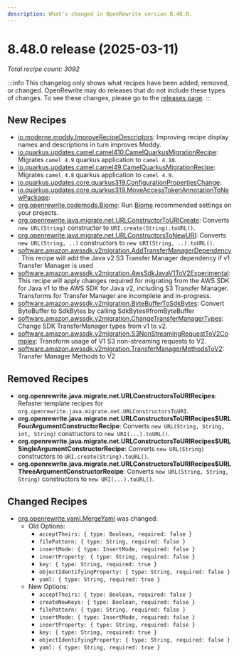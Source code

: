 ```yaml
---
description: What's changed in OpenRewrite version 8.48.0.
---
```


# 8.48.0 release (2025-03-11)

_Total recipe count: 3092_

:::info
This changelog only shows what recipes have been added, removed, or changed. OpenRewrite may do releases that do not include these types of changes. To see these changes, please go to the [releases page](https://github.com/openrewrite/rewrite/releases).
:::

## New Recipes

* [io.moderne.moddy.ImproveRecipeDescriptors](https://docs.openrewrite.org/recipes/moddy/improverecipedescriptors): Improving recipe display names and descriptions in turn improves Moddy.
* [io.quarkus.updates.camel.camel410.CamelQuarkusMigrationRecipe](https://docs.openrewrite.org/recipes/io/quarkus/updates/camel/camel410/camelquarkusmigrationrecipe): Migrates `camel 4.9` quarkus application to `camel 4.10`.
* [io.quarkus.updates.camel.camel49.CamelQuarkusMigrationRecipe](https://docs.openrewrite.org/recipes/io/quarkus/updates/camel/camel49/camelquarkusmigrationrecipe): Migrates `camel 4.8` quarkus application to `camel 4.9`.
* [io.quarkus.updates.core.quarkus319.ConfigurationPropertiesChange](https://docs.openrewrite.org/recipes/io/quarkus/updates/core/quarkus319/configurationpropertieschange):
* [io.quarkus.updates.core.quarkus319.MoveAccessTokenAnnotationToNewPackage](https://docs.openrewrite.org/recipes/io/quarkus/updates/core/quarkus319/moveaccesstokenannotationtonewpackage):
* [org.openrewrite.codemods.Biome](https://docs.openrewrite.org/recipes/codemods/biome): Run [Biome](https://biomejs.dev/) recommended settings on your projects.
* [org.openrewrite.java.migrate.net.URLConstructorToURICreate](https://docs.openrewrite.org/recipes/java/migrate/net/urlconstructortouricreate): Converts `new URL(String)` constructor to `URI.create(String).toURL()`.
* [org.openrewrite.java.migrate.net.URLConstructorsToNewURI](https://docs.openrewrite.org/recipes/java/migrate/net/urlconstructorstonewuri): Converts `new URL(String, ..)` constructors to `new URI(String, ..).toURL()`.
* [software.amazon.awssdk.v2migration.AddTransferManagerDependency](https://docs.openrewrite.org/recipes/software/amazon/awssdk/v2migration/addtransfermanagerdependency): This recipe will add the Java v2 S3 Transfer Manager dependency if v1 Transfer Manager is used
* [software.amazon.awssdk.v2migration.AwsSdkJavaV1ToV2Experimental](https://docs.openrewrite.org/recipes/software/amazon/awssdk/v2migration/awssdkjavav1tov2experimental): This recipe will apply changes required for migrating from the AWS SDK for Java v1 to the AWS SDK for Java v2, including S3 Transfer Manager. Transforms for Transfer Manager are incomplete and in-progress.
* [software.amazon.awssdk.v2migration.ByteBufferToSdkBytes](https://docs.openrewrite.org/recipes/software/amazon/awssdk/v2migration/bytebuffertosdkbytes): Convert ByteBuffer to SdkBytes by calling SdkBytes#fromByteBuffer
* [software.amazon.awssdk.v2migration.ChangeTransferManagerTypes](https://docs.openrewrite.org/recipes/software/amazon/awssdk/v2migration/changetransfermanagertypes): Change SDK TransferManager types from v1 to v2.
* [software.amazon.awssdk.v2migration.S3NonStreamingRequestToV2Complex](https://docs.openrewrite.org/recipes/software/amazon/awssdk/v2migration/s3nonstreamingrequesttov2complex): Transform usage of V1 S3 non-streaming requests to V2.
* [software.amazon.awssdk.v2migration.TransferManagerMethodsToV2](https://docs.openrewrite.org/recipes/software/amazon/awssdk/v2migration/transfermanagermethodstov2): Transfer Manager Methods to V2

## Removed Recipes

* **org.openrewrite.java.migrate.net.URLConstructorsToURIRecipes**: Refaster template recipes for `org.openrewrite.java.migrate.net.URLConstructorsToURI`.
* **org.openrewrite.java.migrate.net.URLConstructorsToURIRecipes$URLFourArgumentConstructorRecipe**: Converts `new URL(String, String, int, String)` constructors to `new URI(...).toURL()`.
* **org.openrewrite.java.migrate.net.URLConstructorsToURIRecipes$URLSingleArgumentConstructorRecipe**: Converts `new URL(String)` constructors to `URI.create(String).toURL()`.
* **org.openrewrite.java.migrate.net.URLConstructorsToURIRecipes$URLThreeArgumentConstructorRecipe**: Converts `new URL(String, String, String)` constructors to `new URI(...).toURL()`.

## Changed Recipes

* [org.openrewrite.yaml.MergeYaml](https://docs.openrewrite.org/recipes/yaml/mergeyaml) was changed:
  * Old Options:
    * `acceptTheirs: { type: Boolean, required: false }`
    * `filePattern: { type: String, required: false }`
    * `insertMode: { type: InsertMode, required: false }`
    * `insertProperty: { type: String, required: false }`
    * `key: { type: String, required: true }`
    * `objectIdentifyingProperty: { type: String, required: false }`
    * `yaml: { type: String, required: true }`
  * New Options:
    * `acceptTheirs: { type: Boolean, required: false }`
    * `createNewKeys: { type: Boolean, required: false }`
    * `filePattern: { type: String, required: false }`
    * `insertMode: { type: InsertMode, required: false }`
    * `insertProperty: { type: String, required: false }`
    * `key: { type: String, required: true }`
    * `objectIdentifyingProperty: { type: String, required: false }`
    * `yaml: { type: String, required: true }`